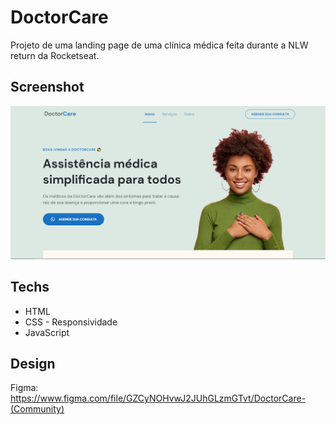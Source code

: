 # DoctorCare

Projeto de uma landing page de uma clínica médica feita durante a NLW return da Rocketseat.

## Screenshot

![App Screenshot](./assets/printNotebook.PNG)

## Techs

- HTML
- CSS - Responsividade
- JavaScript

## Design
Figma: https://www.figma.com/file/GZCyNOHvwJ2JUhGLzmGTvt/DoctorCare-(Community)
